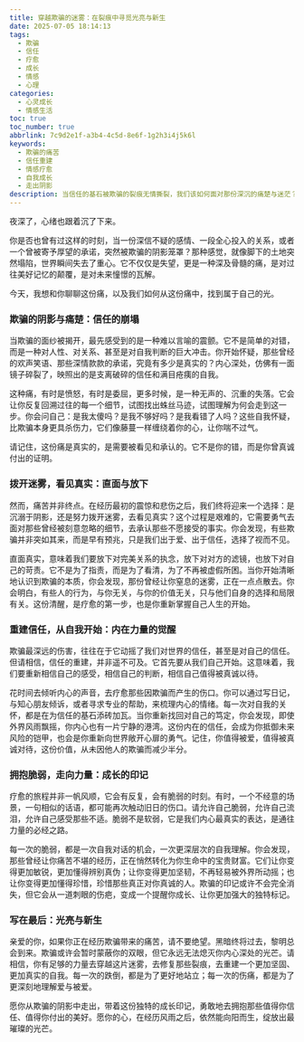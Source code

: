 ```yaml
---
title: 穿越欺骗的迷雾：在裂痕中寻觅光亮与新生
date: 2025-07-05 18:14:13
tags:
  - 欺骗
  - 信任
  - 疗愈
  - 成长
  - 情感
  - 心理
categories:
  - 心灵成长
  - 情感生活
toc: true
toc_number: true
abbrlink: 7c9d2e1f-a3b4-4c5d-8e6f-1g2h3i4j5k6l
keywords:
  - 欺骗的痛苦
  - 信任重建
  - 情感疗愈
  - 自我成长
  - 走出阴影
description: 当信任的基石被欺骗的裂痕无情撕裂，我们该如何面对那份深沉的痛楚与迷茫？这篇文章将带你一同穿越欺骗的阴影，探寻内心深处的力量，学会如何在破碎中重建自我，寻觅属于自己的光亮与新生。这是一场关于疗愈、关于成长、关于重新拥抱真实的旅程。
---
```


夜深了，心绪也跟着沉了下来。

你是否也曾有过这样的时刻，当一份深信不疑的感情、一段全心投入的关系，或者一个曾被寄予厚望的承诺，突然被欺骗的阴影笼罩？那种感觉，就像脚下的土地突然塌陷，世界瞬间失去了重心。它不仅仅是失望，更是一种深及骨髓的痛，是对过往美好记忆的颠覆，是对未来憧憬的瓦解。

今天，我想和你聊聊这份痛，以及我们如何从这份痛中，找到属于自己的光。

### 欺骗的阴影与痛楚：信任的崩塌

当欺骗的面纱被揭开，最先感受到的是一种难以言喻的震颤。它不是简单的对错，而是一种对人性、对关系、甚至是对自我判断的巨大冲击。你开始怀疑，那些曾经的欢声笑语、那些深情款款的承诺，究竟有多少是真实的？内心深处，仿佛有一面镜子碎裂了，映照出的是支离破碎的信任和满目疮痍的自我。

这种痛，有时是愤怒，有时是委屈，更多时候，是一种无声的、沉重的失落。它会让你反复回溯过往的每一个细节，试图找出蛛丝马迹，试图理解为何会走到这一步。你会问自己：是我太傻吗？是我不够好吗？是我看错了人吗？这些自我怀疑，比欺骗本身更具杀伤力，它们像藤蔓一样缠绕着你的心，让你喘不过气。

请记住，这份痛是真实的，是需要被看见和承认的。它不是你的错，而是你曾真诚付出的证明。

### 拨开迷雾，看见真实：直面与放下

然而，痛苦并非终点。在经历最初的震惊和悲伤之后，我们终将迎来一个选择：是沉溺于阴影，还是努力拨开迷雾，去看见真实？这个过程是艰难的，它需要勇气去面对那些曾经被刻意忽略的细节，去承认那些不愿接受的事实。你会发现，有些欺骗并非突如其来，而是早有预兆，只是我们出于爱、出于信任，选择了视而不见。

直面真实，意味着我们要放下对完美关系的执念，放下对对方的滤镜，也放下对自己的苛责。它不是为了指责，而是为了看清，为了不再被虚假所困。当你开始清晰地认识到欺骗的本质，你会发现，那份曾经让你窒息的迷雾，正在一点点散去。你会明白，有些人的行为，与你无关，与你的价值无关，只与他们自身的选择和局限有关。这份清醒，是疗愈的第一步，也是你重新掌握自己人生的开始。

### 重建信任，从自我开始：内在力量的觉醒

欺骗最深远的伤害，往往在于它动摇了我们对世界的信任，甚至是对自己的信任。但请相信，信任的重建，并非遥不可及。它首先要从我们自己开始。这意味着，我们要重新相信自己的感受，相信自己的判断，相信自己值得被真诚以待。

花时间去倾听内心的声音，去疗愈那些因欺骗而产生的伤口。你可以通过写日记，与知心朋友倾诉，或者寻求专业的帮助，来梳理内心的情绪。每一次对自我的关怀，都是在为信任的基石添砖加瓦。当你重新找回对自己的笃定，你会发现，即使外界风雨飘摇，你内心也有一片宁静的港湾。这份内在的信任，会成为你抵御未来风险的铠甲，也会是你重新向世界敞开心扉的勇气。记住，你值得被爱，值得被真诚对待，这份价值，从未因他人的欺骗而减少半分。

### 拥抱脆弱，走向力量：成长的印记

疗愈的旅程并非一帆风顺，它会有反复，会有脆弱的时刻。有时，一个不经意的场景，一句相似的话语，都可能再次触动旧日的伤口。请允许自己脆弱，允许自己流泪，允许自己感受那些不适。脆弱不是软弱，它是我们内心最真实的表达，是通往力量的必经之路。

每一次的脆弱，都是一次自我对话的机会，一次更深层次的自我理解。你会发现，那些曾经让你痛苦不堪的经历，正在悄然转化为你生命中的宝贵财富。它们让你变得更加敏锐，更加懂得辨别真伪；让你变得更加坚韧，不再轻易被外界所动摇；也让你变得更加懂得珍惜，珍惜那些真正对你真诚的人。欺骗的印记或许不会完全消失，但它会从一道刺眼的伤疤，变成一个提醒你成长、让你更加强大的独特标记。

### 写在最后：光亮与新生

亲爱的你，如果你正在经历欺骗带来的痛苦，请不要绝望。黑暗终将过去，黎明总会到来。欺骗或许会暂时蒙蔽你的双眼，但它永远无法熄灭你内心深处的光芒。请相信，你有足够的力量去穿越这片迷雾，去修复那些裂痕，去重建一个更加坚固、更加真实的自我。每一次的跌倒，都是为了更好地站立；每一次的伤痛，都是为了更深刻地理解爱与被爱。

愿你从欺骗的阴影中走出，带着这份独特的成长印记，勇敢地去拥抱那些值得你信任、值得你付出的美好。愿你的心，在经历风雨之后，依然能向阳而生，绽放出最璀璨的光芒。